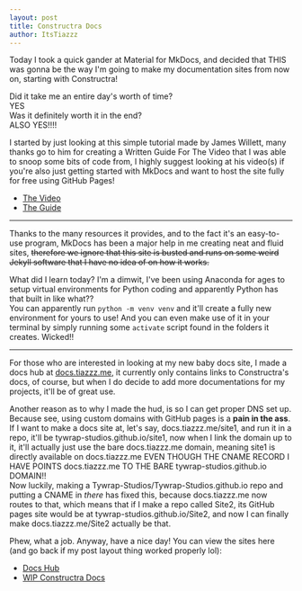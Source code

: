 ```yaml
---
layout: post
title: Constructra Docs
author: ItsTiazzz
---
```


Today I took a quick gander at Material for MkDocs, and decided that THIS was gonna be the way I'm going to make my documentation sites from now on, starting with Constructra!  

Did it take me an entire day's worth of time?  
YES  
Was it definitely worth it in the end?  
ALSO YES!!!!  

I started by just looking at this simple tutorial made by James Willett, many thanks go to him for creating a Written Guide For The Video that I was able to snoop some bits of code from, I highly suggest looking at his video(s) if you're also just getting started with MkDocs and want to host the site fully for free using GitHub Pages!  
- [The Video](https://www.youtube.com/watch?v=xlABhbnNrfI)
- [The Guide](https://jameswillett.dev/getting-started-with-material-for-mkdocs/)

---
Thanks to the many resources it provides, and to the fact it's an easy-to-use program, MkDocs has been a major help in me creating neat and fluid sites, <s>therefore we ignore that this site is busted and runs on some weird Jekyll software that I have no idea of on how it works.</s>  

What did I learn today? I'm a dimwit, I've been using Anaconda for ages to setup virtual environments for Python coding and apparently Python has that built in like what??  
You can apparently run `python -m venv venv` and it'll create a fully new environment for yours to use! And you can even make use of it in your terminal by simply running some `activate` script found in the folders it creates. Wicked!!  

---
For those who are interested in looking at my new baby docs site, I made a docs hub at [docs.tiazzz.me](https://docs.tiazzz.me), it currently only contains links to Constructra's docs, of course, but when I do decide to add more documentations for my projects, it'll be of great use.  

Another reason as to why I made the hud, is so I can get proper DNS set up.  
Because see, using custom domains with GitHub pages is a **pain in the ass**. If I want to make a docs site at, let's say, docs.tiazzz.me/site1, and run it in a repo, it'll be tywrap-studios.github.io/site1, now when I link the domain up to it, it'll actually just use the bare docs.tiazzz.me domain, meaning site1 is directly available on docs.tiazzz.me EVEN THOUGH THE CNAME RECORD I HAVE POINTS docs.tiazzz.me TO THE BARE tywrap-studios.github.io DOMAIN!!  
Now luckily, making a Tywrap-Studios/Tywrap-Studios.github.io repo and putting a CNAME in *there* has fixed this, because docs.tiazzz.me now routes to that, which means that if I make a repo called Site2, its GitHub pages site would be at tywrap-studios.github.io/Site2, and now I can finally make docs.tiazzz.me/Site2 actually be that.  

Phew, what a job. Anyway, have a nice day! You can view the sites here (and go back if my post layout thing worked properly lol): 
- [Docs Hub](https://docs.tiazzz.me)
- [WIP Constructra Docs](https://docs.tiazzz.me/Constructra)
